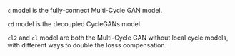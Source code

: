 ```c``` model is the fully-connect Multi-Cycle GAN model.

```cd``` model is the decoupled CycleGANs model.

```cl2``` and ```cl``` model are both the Multi-Cycle GAN without local cycle models, with different ways to double the losss compensation.
